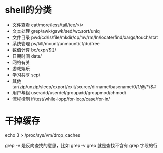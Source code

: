 # shell的分类

-   文件查看   cat/more/less/tail/tee/>/<
-   文本处理   grep/awk/gawk/sed/wc/sort/uniq
-   文件目录   pwd/cd/ls/file/mkdir/cp/mv/rm/ln/locate/find/xargs/touch/stat
-   系统管理   ps/kill/mount/unmount/df/du/free
-   数值计算   bc/expr/$[]/
-   日期时间   date/
-   网络有关   
-   游戏娱乐   
-   学习共享   scp/
-   其他      tar/zip/unzip/sleep/export/exit/source/dirname/basename/$0/$1/$@/$*/$#
-   用户与组   useradd/userdel/groupadd/groupmod/chmod/
-   流程控制   if/test/while-lopp/for-loop/case/for-in/

# 干掉缓存
echo 3 > /proc/sys/vm/drop_caches

grep -v 是反向查找的意思，比如 grep -v grep 就是查找不含有 grep 字段的行